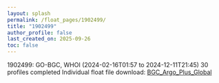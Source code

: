 ```yaml
---
layout: splash
permalink: /float_pages/1902499/
title: "1902499"
author_profile: false
last_created_on: 2025-09-26
toc: false
---
```

 
1902499: GO-BGC, WHOI (2024-02-16T01:57 to 2024-12-11T21:45)
30 profiles completed
Individual float file download: [BGC_Argo_Plus_Global](https://ftp.soest.hawaii.edu/bgc_argo_plus/Individual_Floats/outliers_removed/1902499_Sprof_processed.nc)
